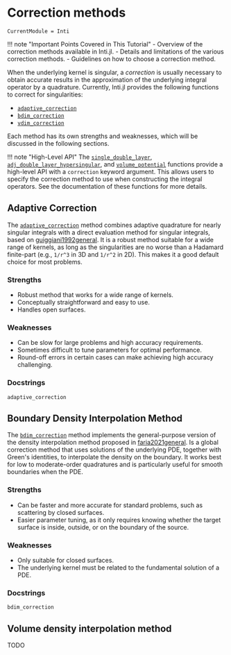 # Correction methods

```@meta
CurrentModule = Inti
```

!!! note "Important Points Covered in This Tutorial"
    - Overview of the correction methods available in Inti.jl.
    - Details and limitations of the various correction methods.
    - Guidelines on how to choose a correction method.

When the underlying kernel is singular, a *correction* is usually necessary to obtain
accurate results in the approximation of the underlying integral operator by a quadrature.
Currently, Inti.jl provides the following functions to correct for singularities:

- [`adaptive_correction`](@ref)
- [`bdim_correction`](@ref)
- [`vdim_correction`](@ref)

Each method has its own strengths and weaknesses, which will be discussed in the following
sections.

!!! note "High-Level API"
    The [`single_double_layer`](@ref), [`adj_double_layer_hypersingular`](@ref), and
    [`volume_potential`](@ref) functions provide a high-level API with a `correction`
    keyword argument. This allows users to specify the correction method to use when
    constructing the integral operators. See the documentation of these functions for more
    details.

## Adaptive Correction

The [`adaptive_correction`](@ref) method combines adaptive quadrature for nearly singular
integrals with a direct evaluation method for singular integrals, based on
[guiggiani1992general](@cite). It is a robust method suitable for a wide range of kernels,
as long as the singularities are no worse than a Hadamard finite-part (e.g., ``1/r^3`` in 3D
and ``1/r^2`` in 2D). This makes it a good default choice for most problems.

### Strengths

- Robust method that works for a wide range of kernels.
- Conceptually straightforward and easy to use.
- Handles open surfaces.

### Weaknesses

- Can be slow for large problems and high accuracy requirements.
- Sometimes difficult to tune parameters for optimal performance.
- Round-off errors in certain cases can make achieving high accuracy challenging.

### Docstrings

```@docs; canonical = false
adaptive_correction
```

## Boundary Density Interpolation Method

The [`bdim_correction`](@ref) method implements the general-purpose version of the density
interpolation method proposed in [faria2021general](@cite). Is a global correction method
that uses solutions of the underlying PDE, together with Green's identities, to interpolate
the density on the boundary. It works best for low to moderate-order quadratures and is
particularly useful for smooth boundaries when the PDE.

### Strengths

- Can be faster and more accurate for standard problems, such as scattering by closed
  surfaces.
- Easier parameter tuning, as it only requires knowing whether the target surface is inside,
  outside, or on the boundary of the source.

### Weaknesses

- Only suitable for closed surfaces.
- The underlying kernel must be related to the fundamental solution of a PDE.

### Docstrings

```@docs; canonical = false
bdim_correction
```

## Volume density interpolation method

TODO
